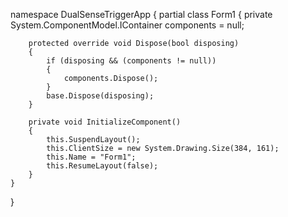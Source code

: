 namespace DualSenseTriggerApp
{
partial class Form1
{
private System.ComponentModel.IContainer components = null;

        protected override void Dispose(bool disposing)
        {
            if (disposing && (components != null))
            {
                components.Dispose();
            }
            base.Dispose(disposing);
        }

        private void InitializeComponent()
        {
            this.SuspendLayout();
            this.ClientSize = new System.Drawing.Size(384, 161);
            this.Name = "Form1";
            this.ResumeLayout(false);
        }
    }
}